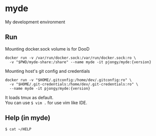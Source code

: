 # myde

My development environment

## Run
Mounting docker.sock volume is for DooD
```
docker run -v /var/run/docker.sock:/var/run/docker.sock:ro \
  -v "$PWD/myde-share:/share" --name myde -it pjongy/myde:{version}
```

Mounting host's git config and credentials
```
docker run -v "$HOME/.gitconfig:/home/dev/.gitconfig:ro" \
  -v "$HOME/.git-credentials:/home/dev/.git-credentials:ro" \
  --name myde -it pjongy/myde:{version}
```

It loads tmux as default. <br>
You can use `$ vim .` for use vim like IDE.

## Help (in myde)
```
$ cat ~/HELP
```
